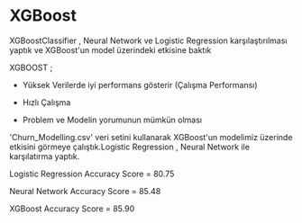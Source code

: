 # XGBoost
XGBoostClassifier , Neural Network ve Logistic Regression karşılaştırılması yaptık ve XGBoost'un model üzerindeki etkisine baktık

XGBOOST ;

- Yüksek Verilerde iyi performans gösterir (Çalışma Performansı)

- Hızlı Çalışma 

- Problem ve Modelin yorumunun mümkün olması

'Churn_Modelling.csv' veri setini kullanarak XGBoost'un modelimiz üzerinde etkisini görmeye çalıştık.Logistic Regression , Neural Network ile karşılatırma yaptık.

Logistic Regression Accuracy Score = 80.75

Neural Network Accuracy Score = 85.48

XGBoost Accuracy Score = 85.90



